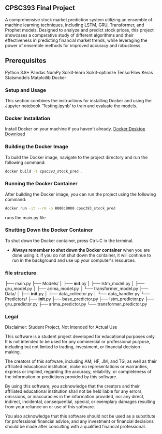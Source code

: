 

## CPSC393 Final Project

A comprehensive stock market prediction system utilizing an ensemble of machine learning techniques, including LSTM, GRU, Transformer, and Prophet models. Designed to analyze and predict stock prices, this project showcases a comparative study of different algorithms and their effectiveness in predicting financial market trends, while leveraging the power of ensemble methods for improved accuracy and robustness.

## Prerequisites

Python 3.8+
Pandas
NumPy
Scikit-learn
Scikit-optimize
TensorFlow
Keras
Statsmodels
Matplotlib
Docker

### Setup and Usage
This section combines the instructions for installing Docker and using the Jupyter notebook 'Testing.ipynb' to train and evaluate the models.

### Docker Installation
Install Docker on your machine if you haven't already.
[Docker Desktop Download](https://www.docker.com/products/docker-desktop/)
### Building the Docker Image
To build the Docker image, navigate to the project directory and run the following command:

```bash
docker build -t cpsc393_stock_pred .
```
### Running the Docker Container
After building the Docker image, you can run the project using the following command:

```bash
docker run -it --rm -p 8000:8000 cpsc393_stock_pred
```
runs the main.py file

### Shutting Down the Docker Container
To shut down the Docker container, press Ctrl+C in the terminal.


- **Always remember to shut down the Docker container** when you are done using it. If you do not shut down the container, it will continue to run in the background and use up your computer's resources.

### file structure

├── main.py
├── Models/
│   ├── __init__.py
│   ├── lstm_model.py
│   ├── gru_model.py
│   ├── arima_model.py
│   └── transformer_model.py
├── Data/
│   ├── __init__.py
│   ├── data_collector.py
│   └── data_handler.py
└── Predictors/
    ├── __init__.py
    ├── base_predictor.py
    ├── lstm_predictor.py
    ├── gru_predictor.py
    ├── arima_predictor.py
    └── transformer_predictor.py


### Legal

Disclaimer: Student Project, Not Intended for Actual Use

This software is a student project developed for educational purposes only. It is not intended to be used for any commercial or professional purpose, including but not limited to trading, investment, or financial decision-making.

The creators of this software, including AM, HF, JM, and TG, as well as their affiliated educational institution, make no representations or warranties, express or implied, regarding the accuracy, reliability, or completeness of the information or predictions provided by this software.

By using this software, you acknowledge that the creators and their affiliated educational institution shall not be held liable for any errors, omissions, or inaccuracies in the information provided, nor any direct, indirect, incidental, consequential, special, or exemplary damages resulting from your reliance on or use of this software.

You also acknowledge that this software should not be used as a substitute for professional financial advice, and any investment or financial decisions should be made after consulting with a qualified financial professional.